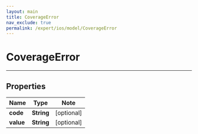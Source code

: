 ```yaml
---
layout: main
title: CoverageError
nav_exclude: true
permalink: /expert/ios/model/CoverageError
---
```


# CoverageError

---

## Properties

Name | Type | Note
---- | ---- | ----
**code** | **String** | [optional] 
**value** | **String** | [optional] 

